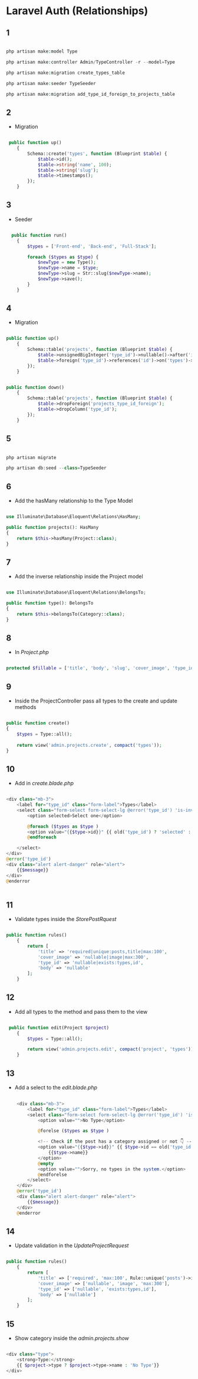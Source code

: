 # Laravel Auth (Relationships)


## 1

```php

php artisan make:model Type

php artisan make:controller Admin/TypeController -r --model=Type

php artisan make:migration create_types_table

php artisan make:seeder TypeSeeder 

php artisan make:migration add_type_id_foreign_to_projects_table


```

## 2

- Migration 

```php

 public function up()
    {
        Schema::create('types', function (Blueprint $table) {
            $table->id();
            $table->string('name', 100);
            $table->string('slug');
            $table->timestamps();
        });
    }

```

## 3

- Seeder

```php

  public function run()
    {
        $types = ['Front-end', 'Back-end', 'Full-Stack'];

        foreach ($types as $type) {
            $newType = new Type();
            $newType->name = $type;
            $newType->slug = Str::slug($newType->name);
            $newType->save();
        }
    }

```

## 4

- Migration

```php

public function up()
    {
        Schema::table('projects', function (Blueprint $table) {
            $table->unsignedBigInteger('type_id')->nullable()->after('id');
            $table->foreign('type_id')->references('id')->on('types')->onDelete('set null');
        });
    }


public function down()
    {
        Schema::table('projects', function (Blueprint $table) {
            $table->dropForeign('projects_type_id_foreign');
            $table->dropColumn('type_id');
        });
    }

```

## 5

```php

php artisan migrate

php artisan db:seed --class=TypeSeeder

```


## 6

- Add the hasMany relationship to the Type Model

```php

use Illuminate\Database\Eloquent\Relations\HasMany;

public function projects(): HasMany
{
    return $this->hasMany(Project::class);
}

```

## 7

- Add the inverse relationship inside the Project model

```php

use Illuminate\Database\Eloquent\Relations\BelongsTo;

public function type(): BelongsTo
{
    return $this->belongsTo(Category::class);
}

```

## 8

- In *Project.php*

```php

protected $fillable = ['title', 'body', 'slug', 'cover_image', 'type_id'];

```

## 9

- Inside the ProjectController pass all types to the create and update methods

```php

public function create()
{
    $types = Type::all();
        
    return view('admin.projects.create', compact('types'));
}

```

## 10

- Add in *create.blade.php* 

```php

<div class="mb-3">
    <label for="type_id" class="form-label">Types</label>
    <select class="form-select form-select-lg @error('type_id') 'is-invalid' @enderror" name="type_id" id="type_id">
        <option selected>Select one</option>

        @foreach ($types as $type )
        <option value="{{$type->id}}" {{ old('type_id') ? 'selected' : '' }}>{{$type->name}}</option>
        @endforeach

    </select>
</div>
@error('type_id')
<div class="alert alert-danger" role="alert">
    {{$message}}
</div>
@enderror
    
```

## 11

- Validate types inside the *StorePostRquest*

```php

public function rules()
    {
        return [
            'title' => 'required|unique:posts,title|max:100',
            'cover_image' => 'nullable|image|max:300',
            'type_id' => 'nullable|exists:types,id',
            'body' => 'nullable'
        ];
    }

```

## 12

- Add all types to the method and pass them to the view

```php

 public function edit(Project $project)
    {
        $types = Type::all();

        return view('admin.projects.edit', compact('project', 'types'));
    }

```

## 13

- Add a select to the *edit.blade.php*

```php
 
    <div class="mb-3">
        <label for="type_id" class="form-label">Types</label>
        <select class="form-select form-select-lg @error('type_id') 'is-invalid' @enderror" name="type_id" id="type_id">
            <option value="">No Type</option>

            @forelse ($types as $type )

            <!-- Check if the post has a category assigned or not 👇 -->
            <option value="{{$type->id}}" {{ $type->id == old('type_id',  $project->type ? $project->type->id : '') ? 'selected' : '' }}>
                {{$type->name}}
            </option>
            @empty
            <option value="">Sorry, no types in the system.</option>
            @endforelse
        </select>
    </div>
    @error('type_id')
    <div class="alert alert-danger" role="alert">
        {{$message}}
    </div>
    @enderror

```

## 14

- Update validation in the *UpdateProjectRequest*

```php

public function rules()
    {
        return [
            'title' => ['required', 'max:100', Rule::unique('posts')->ignore($this->post->id)],
            'cover_image' => ['nullable', 'image', 'max:300'],
            'type_id' => ['nullable', 'exists:types,id'],
            'body' => ['nullable']
        ];
    }

```

## 15

- Show category inside the *admin.projects.show*

```php

<div class="type">
    <strong>Type:</strong>
    {{ $project->type ? $project->type->name : 'No Type'}}
</div>

```